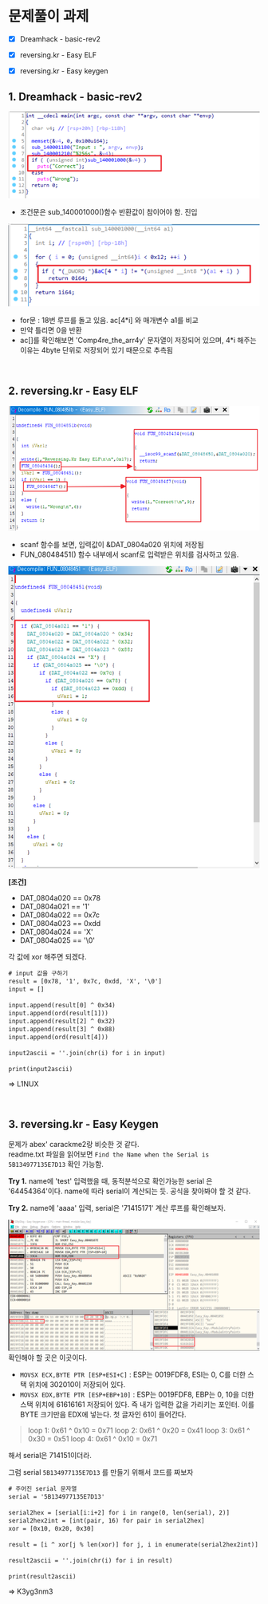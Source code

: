 # 문제풀이 과제
- [x] Dreamhack - basic-rev2
- [x] reversing\.kr - Easy ELF
- [x] reversing\.kr - Easy keygen


## 1. Dreamhack - basic-rev2

![revbasic2-1](./img/WEEK2/WEEK-2-revbasic2-1.png)
- 조건문은 sub_140001000()함수 반환값이 참이어야 함. 진입

![revbasic2-2](./img/WEEK2/WEEK-2-revbasic2-2.png)
- for문 : 18번 루프를 돌고 있음. ac[4*i] 와 매개변수 a1를 비교
- 만약 틀리면 0을 반환
- ac[]를 확인해보면 'Comp4re_the_arr4y' 문자열이 저장되어 있으며, 4*i 해주는 이유는 4byte 단위로 저장되어 있기 때문으로 추측됨

<br>

## 2. reversing\.kr - Easy ELF

![easyelf-1](./img/WEEK2/WEEK-2-easyelf-1.png)
- scanf 함수를 보면, 입력값이 &DAT_0804a020 위치에 저장됨
- FUN_08048451() 함수 내부에서 scanf로 입력받은 위치를 검사하고 있음.

![easyelf-2](./img/WEEK2/WEEK-2-easyelf-2.png)

**[조건]**
- DAT_0804a020 == 0x78
- DAT_0804a021 == '1'
- DAT_0804a022 == 0x7c
- DAT_0804a023 == 0xdd
- DAT_0804a024 == 'X'
- DAT_0804a025 == '\0'

각 값에 xor 해주면 되겠다.

```
# input 값을 구하기
result = [0x78, '1', 0x7c, 0xdd, 'X', '\0']
input = []

input.append(result[0] ^ 0x34)
input.append(ord(result[1]))
input.append(result[2] ^ 0x32)
input.append(result[3] ^ 0x88)
input.append(ord(result[4]))  

input2ascii = ''.join(chr(i) for i in input)

print(input2ascii)
```

=> L1NUX

<br>

## 3. reversing\.kr - Easy Keygen
문제가 abex' carackme2랑 비슷한 것 같다.  
readme.txt 파일을 읽어보면 `Find the Name when the Serial is 5B134977135E7D13` 확인 가능함.  

**Try 1.**
name에 'test' 입력했을 때, 동적분석으로 확인가능한 serial 은 '64454364'이다.
name에 따라 serial이 계산되는 듯. 공식을 찾아봐야 할 것 같다.

**Try 2.**
name에 'aaaa' 입력, serial은 '71415171'
계산 루프를 확인해보자.

![WEEK-easykeygen-1](./img/WEEK2/WEEK-2-easykeygen-2.png)
확인해야 할 곳은 이곳이다. 
- `MOVSX ECX,BYTE PTR [ESP+ESI+C]` : ESP는 0019FDF8, ESI는 0, C를 더한 스택 위치에 302010이 저장되어 있다. 
- `MOVSX EDX,BYTE PTR [ESP+EBP+10]` : ESP는 0019FDF8, EBP는 0, 10을 더한 스택 위치에 61616161 저장되어 있다. 즉 내가 입력한 값을 가리키는 포인터. 이를 BYTE 크기만음 EDX에 넣는다. 첫 글자인 61이 들어간다.

> loop 1: 0x61 ^ 0x10 = 0x71
> loop 2: 0x61 ^ 0x20 = 0x41
> loop 3: 0x61 ^ 0x30 = 0x51
> loop 4: 0x61 ^ 0x10 = 0x71

해서 serial은 714151이더라.

그럼 serial `5B134977135E7D13` 를 만들기 위해서 코드를 짜보자

```
# 주어진 serial 문자열
serial = '5B134977135E7D13'

serial2hex = [serial[i:i+2] for i in range(0, len(serial), 2)]
serial2hex2int = [int(pair, 16) for pair in serial2hex]
xor = [0x10, 0x20, 0x30]

result = [i ^ xor[j % len(xor)] for j, i in enumerate(serial2hex2int)]

result2ascii = ''.join(chr(i) for i in result)

print(result2ascii)

```
=> K3yg3nm3


